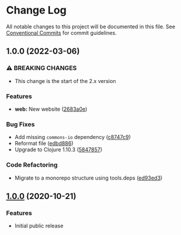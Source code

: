 # Change Log

All notable changes to this project will be documented in this file.
See [Conventional Commits](https://conventionalcommits.org) for commit guidelines.

## 1.0.0 (2022-03-06)


### ⚠ BREAKING CHANGES

* This change is the start of the 2.x version

### Features

* **web:** New website ([2683a0e](https://github.com/ExpediaGroup/parsec/commit/2683a0eebda1ec60fdc34616c14914130cc15bfd))


### Bug Fixes

* Add missing `commons-io` dependency ([c8747c9](https://github.com/ExpediaGroup/parsec/commit/c8747c905362752449454425109958516a0a63cc))
* Reformat file ([edbd886](https://github.com/ExpediaGroup/parsec/commit/edbd8868ba293996571389c8123e132f9d325346))
* Upgrade to Clojure 1.10.3 ([5847857](https://github.com/ExpediaGroup/parsec/commit/5847857d26908fc9981ca16f81425488dddf4f5f))


### Code Refactoring

* Migrate to a monorepo structure using tools.deps ([ed93ed3](https://github.com/ExpediaGroup/parsec/commit/ed93ed3f9efd5f23af6010d6da2019679c5f3f99))

## [1.0.0]() (2020-10-21)

### Features
* Initial public release

